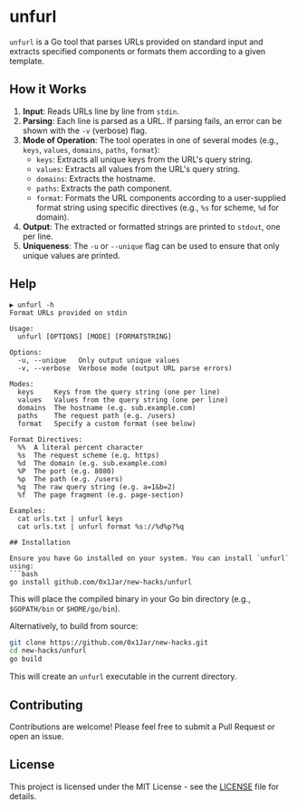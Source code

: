 # unfurl

`unfurl` is a Go tool that parses URLs provided on standard input and extracts specified components or formats them according to a given template.

## How it Works

1.  **Input**: Reads URLs line by line from `stdin`.
2.  **Parsing**: Each line is parsed as a URL. If parsing fails, an error can be shown with the `-v` (verbose) flag.
3.  **Mode of Operation**: The tool operates in one of several modes (e.g., `keys`, `values`, `domains`, `paths`, `format`):
    *   `keys`: Extracts all unique keys from the URL's query string.
    *   `values`: Extracts all values from the URL's query string.
    *   `domains`: Extracts the hostname.
    *   `paths`: Extracts the path component.
    *   `format`: Formats the URL components according to a user-supplied format string using specific directives (e.g., `%s` for scheme, `%d` for domain).
4.  **Output**: The extracted or formatted strings are printed to `stdout`, one per line.
5.  **Uniqueness**: The `-u` or `--unique` flag can be used to ensure that only unique values are printed.

## Help

```
▶ unfurl -h
Format URLs provided on stdin

Usage:
  unfurl [OPTIONS] [MODE] [FORMATSTRING]

Options:
  -u, --unique   Only output unique values
  -v, --verbose  Verbose mode (output URL parse errors)

Modes:
  keys     Keys from the query string (one per line)
  values   Values from the query string (one per line)
  domains  The hostname (e.g. sub.example.com)
  paths    The request path (e.g. /users)
  format   Specify a custom format (see below)

Format Directives:
  %%  A literal percent character
  %s  The request scheme (e.g. https)
  %d  The domain (e.g. sub.example.com)
  %P  The port (e.g. 8080)
  %p  The path (e.g. /users)
  %q  The raw query string (e.g. a=1&b=2)
  %f  The page fragment (e.g. page-section)

Examples:
  cat urls.txt | unfurl keys
  cat urls.txt | unfurl format %s://%d%p?%q

## Installation

Ensure you have Go installed on your system. You can install `unfurl` using:
```bash
go install github.com/0x1Jar/new-hacks/unfurl
```
This will place the compiled binary in your Go bin directory (e.g., `$GOPATH/bin` or `$HOME/go/bin`).

Alternatively, to build from source:
```bash
git clone https://github.com/0x1Jar/new-hacks.git
cd new-hacks/unfurl
go build
```
This will create an `unfurl` executable in the current directory.

## Contributing

Contributions are welcome! Please feel free to submit a Pull Request or open an issue.

## License

This project is licensed under the MIT License - see the [LICENSE](LICENSE) file for details.
